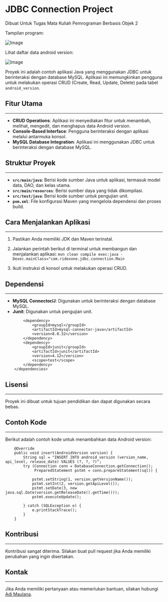 # JDBC Connection Project
Dibuat Untuk Tugas Mata Kuliah Pemrograman Berbasis Objek 2

Tampilan program:

![Image](https://github.com/user-attachments/assets/85d73f6f-b65f-4e46-ae75-26fa5e645c0b)

Lihat daftar data android version:

![Image](https://github.com/user-attachments/assets/0ac6a472-4fcf-4b80-bfc1-530baedf44e9)

Proyek ini adalah contoh aplikasi Java yang menggunakan JDBC untuk berinteraksi dengan database MySQL. Aplikasi ini memungkinkan pengguna untuk melakukan operasi CRUD (Create, Read, Update, Delete) pada tabel `android_version`.

## Fitur Utama
---------------

- **CRUD Operations**: Aplikasi ini menyediakan fitur untuk menambah, melihat, mengedit, dan menghapus data Android version.
- **Console-Based Interface**: Pengguna berinteraksi dengan aplikasi melalui antarmuka konsol.
- **MySQL Database Integration**: Aplikasi ini menggunakan JDBC untuk berinteraksi dengan database MySQL.

## Struktur Proyek
-------------------

- **`src/main/java`**: Berisi kode sumber Java untuk aplikasi, termasuk model data, DAO, dan kelas utama.
- **`src/main/resources`**: Berisi sumber daya yang tidak dikompilasi.
- **`src/test/java`**: Berisi kode sumber untuk pengujian unit.
- **`pom.xml`**: File konfigurasi Maven yang mengelola dependensi dan proses build.

## Cara Menjalankan Aplikasi
---------------------------

1. Pastikan Anda memiliki JDK dan Maven terinstal.
2. Jalankan perintah berikut di terminal untuk membangun dan menjalankan aplikasi:
```mvn clean compile exec:java -Dexec.mainClass="com.ridexone.jdbc.connection.Main```

3. Ikuti instruksi di konsol untuk melakukan operasi CRUD.

## Dependensi
-------------

- **MySQL Connector/J**: Digunakan untuk berinteraksi dengan database MySQL.
- **Junit**: Digunakan untuk pengujian unit.
```<dependencies>
        <dependency>
            <groupId>mysql</groupId>
            <artifactId>mysql-connector-java</artifactId>
            <version>8.0.32</version>
        </dependency>
        <dependency>
            <groupId>junit</groupId>
            <artifactId>junit</artifactId>
            <version>4.12</version>
            <scope>test</scope>
        </dependency>
    </dependencies>
```

## Lisensi
---------

Proyek ini dibuat untuk tujuan pendidikan dan dapat digunakan secara bebas.

## Contoh Kode
--------------

Berikut adalah contoh kode untuk menambahkan data Android version:
```public class AndroidVersionImpl implements AndroidVersionInterface{
    @Override
    public void insert(AndroidVersion version) {
        String sql = "INSERT INTO android_version (version_name, api_level, release_date) VALUES (?, ?, ?)";
        try (Connection conn = DatabaseConnection.getConnection();
             PreparedStatement pstmt = conn.prepareStatement(sql)) {
            
            pstmt.setString(1, version.getVersionName());
            pstmt.setInt(2, version.getApiLevel());
            pstmt.setDate(3, new java.sql.Date(version.getReleaseDate().getTime()));
            pstmt.executeUpdate();
            
        } catch (SQLException e) {
            e.printStackTrace();
        }
    }
```

## Kontribusi
--------------

Kontribusi sangat diterima. Silakan buat pull request jika Anda memiliki perubahan yang ingin disertakan.

## Kontak
---------

Jika Anda memiliki pertanyaan atau memerlukan bantuan, silakan hubungi [Adi Maulana](mailto:adi.maulana.amin@gmail.com).
